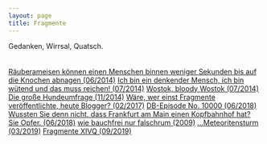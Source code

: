 ```yaml
---
layout: page
title: Fragmente
---
```


Gedanken, Wirrsal, Quatsch. <br><br>
<br>
[Räuberameisen können einen Menschen binnen weniger Sekunden bis auf die Knochen abnagen (06/2014)](https://grillmoebel.github.io/2014/06/26/ninth-post/)
[Ich bin ein denkender Mensch, ich bin wütend und das muss reichen! (07/2014)](https://grillmoebel.github.io/2014/07/13/eleventh-post/)
[Wostok, bloody Wostok (07/2014)](https://grillmoebel.github.io/2014/07/27/fourteenth-post/)
[Die große Hundeumfrage (11/2014)](https://grillmoebel.github.io/2014/11/21/twentyeighth-today-with-correct-spelling-post/)
[Wäre, wer einst Fragmente veröffentlichte, heute Blogger? (02/2017)](https://grillmoebel.github.io/2017/02/26/twnetyeighth-post/)
[DB-Episode No. 10000 (06/2018)](https://grillmoebel.github.io/2018/06/03/sixtyninth-post/)
[Wussten Sie denn nicht, dass Frankfurt am Main einen Kopfbahnhof hat? Sie Opfer. (06/2018)](https://grillmoebel.github.io/2018/06/07/seventieth-post/)
[wie bauchfrei nur falschrum (2009)](https://grillmoebel.github.io/2019/03/16/ninetythird-post/)
[...Meteoritensturm (03/2019)](https://grillmoebel.github.io/2019/03/20/ninetyfourth-post/)
[Fragmente XIVQ (09/2019)](https://grillmoebel.github.io/2019/09/18/twelvth-post/)
